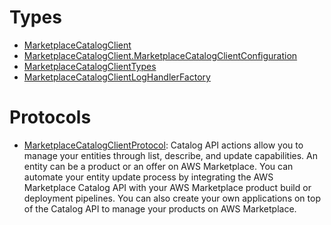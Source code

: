 # Types

  - [MarketplaceCatalogClient](/aws-sdk-swift/reference/0.x/AWSMarketplaceCatalog/MarketplaceCatalogClient)
  - [MarketplaceCatalogClient.MarketplaceCatalogClientConfiguration](/aws-sdk-swift/reference/0.x/AWSMarketplaceCatalog/MarketplaceCatalogClient_MarketplaceCatalogClientConfiguration)
  - [MarketplaceCatalogClientTypes](/aws-sdk-swift/reference/0.x/AWSMarketplaceCatalog/MarketplaceCatalogClientTypes)
  - [MarketplaceCatalogClientLogHandlerFactory](/aws-sdk-swift/reference/0.x/AWSMarketplaceCatalog/MarketplaceCatalogClientLogHandlerFactory)

# Protocols

  - [MarketplaceCatalogClientProtocol](/aws-sdk-swift/reference/0.x/AWSMarketplaceCatalog/MarketplaceCatalogClientProtocol):
    Catalog API actions allow you to manage your entities through list, describe, and update capabilities. An entity can be a product or an offer on AWS Marketplace. You can automate your entity update process by integrating the AWS Marketplace Catalog API with your AWS Marketplace product build or deployment pipelines. You can also create your own applications on top of the Catalog API to manage your products on AWS Marketplace.
